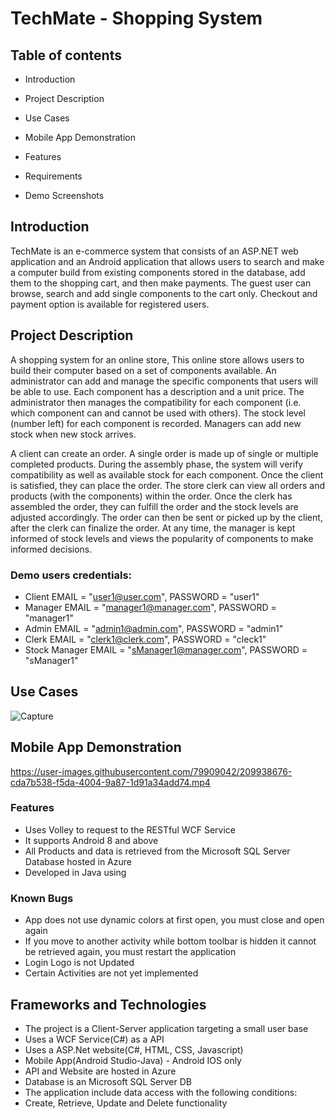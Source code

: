 # TechMate - Shopping System
## Table of contents
- Introduction
- Project Description
- Use Cases
- Mobile App Demonstration
- Features
- Requirements

- Demo Screenshots
## Introduction
TechMate is an e-commerce system that consists of an ASP.NET web application and an Android application that allows users to search and make a computer build from existing components stored in the database, add them to the shopping cart, and then make payments. The guest user can browse, search and add single components to the cart only. Checkout and payment option is available for registered users.

## Project Description
A shopping system for an online store, This online store allows users to build their computer based on a set of components available. An administrator can add and manage the specific components that users will be able to use. Each component has a description and a unit price. The administrator then manages the compatibility for each component (i.e. which component can and cannot be used with others). The stock level (number left) for each component is recorded. Managers can add new stock when new stock arrives.

A client can create an order. A single order is made up of single or multiple completed products. During the assembly phase, the system will verify compatibility as well as available stock for each component. Once the client is satisfied, they can place the order. The store clerk can view all orders and products (with the components) within the order. Once the clerk has assembled the order, they can fulfill the order and the stock levels are adjusted accordingly. The order can then be sent or picked up by the client, after the clerk can finalize the order. At any time, the manager is kept informed of stock levels and views the popularity of components to make informed decisions.


### Demo users credentials: 
- Client EMAIL = "user1@user.com", PASSWORD = "user1"
- Manager EMAIL = "manager1@manager.com", PASSWORD = "manager1"
- Admin EMAIL = "admin1@admin.com", PASSWORD = "admin1"
- Clerk EMAIL = "clerk1@clerk.com", PASSWORD = "cleck1"
- Stock Manager EMAIL = "sManager1@manager.com", PASSWORD = "sManager1"

## Use Cases
![Capture](https://user-images.githubusercontent.com/79909042/209935141-019495fb-ad8b-41df-9ec3-5573d4742edf.PNG)

## Mobile App Demonstration
https://user-images.githubusercontent.com/79909042/209938676-cda7b538-f5da-4004-9a87-1d91a34add74.mp4
### Features
- Uses Volley to request to the RESTful WCF Service
- It supports Android 8 and above
- All Products and data is retrieved from the Microsoft SQL Server Database hosted in Azure
- Developed in Java using 
### Known Bugs
- App does not use dynamic colors at first open, you must close and open again
- If you move to another activity while bottom toolbar is hidden it cannot be retrieved again, you must restart the application
- Login Logo is not Updated
- Certain Activities are not yet implemented

## Frameworks and Technologies
- The project is a Client-Server application targeting a small user base
- Uses a WCF Service(C#) as a API
- Uses a ASP.Net website(C#, HTML, CSS, Javascript)
- Mobile App(Android Studio-Java) -  Android IOS only
- API and Website are hosted in Azure
- Database is an Microsoft SQL Server DB 
- The application include data access with the following conditions:
- Create, Retrieve, Update and Delete functionality

